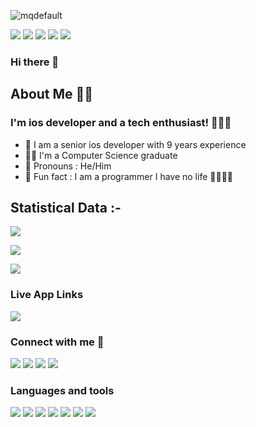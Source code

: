 ![mqdefault](https://user-images.githubusercontent.com/12293602/154951559-f2d9b515-909e-4117-803b-fd6497893a2f.png)



![](https://komarev.com/ghpvc/?username=mynkbarnwal&color=blue) ![](https://img.shields.io/badge/Age-29-blue) ![](https://img.shields.io/badge/Focus-Swift,objc-blue) ![](https://img.shields.io/badge/Lives-India-blue) ![](https://img.shields.io/badge/Languages-English%20%26%20Hindi-blue)

### Hi there 👋


## About Me 🙇🏻
### I'm ios developer and a tech enthusiast! 👨🏻‍💻
- 💁 I am a senior ios developer with 9 years experience 
- 🧑‍🎓 I'm a Computer Science graduate 
- 👦 Pronouns : He/Him
- 🤩 Fun fact : I am a programmer I have no life 🤣🤣🤣🤣

## Statistical Data :-

![](https://github-readme-stats.vercel.app/api/top-langs?username=mynkbarnwal&show_icons=true&locale=en&layout=compact)

![](https://github-readme-stats.vercel.app/api?username=mynkbarnwal&show_icons=true&locale=en)

![](https://github-readme-streak-stats.herokuapp.com/?user=mynkbarnwal)

<!--![](https://github-profile-trophy.vercel.app/?username=mynkbarnwal&theme=dracula&no-bg=true&row=1) -->

### Live App Links
![](https://apps.apple.com/in/app/peerpicks/id6450222076)



### Connect with me 🤝

[![](https://img.shields.io/badge/Facebook-1877F2?style=for-the-badge&logo=facebook&logoColor=white&link=https://www.facebook.com/mynkbarnwal)](https://www.facebook.com/mynkbarnwal) [![](https://img.shields.io/badge/Instagram-E4405F?style=for-the-badge&logo=instagram&logoColor=white&link=https://www.instagram.com/mynkbarnwal/)](https://www.instagram.com/mynkbarnwal/) [![](https://img.shields.io/badge/Twitter-1DA1F2?style=for-the-badge&logo=twitter&logoColor=white&link=https://twitter.com/mynkbarnwal/)](https://twitter.com/mynkbarnwal) [![](https://img.shields.io/badge/LinkedIn-0077B5?style=for-the-badge&logo=linkedin&logoColor=white&link=https://www.linkedin.com/in/mynkbarnwal/)](https://www.linkedin.com/in/mynkbarnwal/)


### Languages and tools

![](https://img.shields.io/badge/Swift-FA7343?style=for-the-badge&logo=swift&logoColor=white)
![](https://img.shields.io/badge/Objc-FA7343?style=for-the-badge&logo=objc&logoColor=white)
![](https://img.shields.io/badge/Xcode-007ACC?style=for-the-badge&logo=Xcode&logoColor=white) ![](https://img.shields.io/badge/Android_Studio-3DDC84?style=for-the-badge&logo=android-studio&logoColor=white) ![](https://img.shields.io/badge/Eclipse-2C2255?style=for-the-badge&logo=eclipse&logoColor=white) ![](https://img.shields.io/badge/Figma-F24E1E?style=for-the-badge&logo=figma&logoColor=white) ![](https://img.shields.io/badge/Adobe%20XD-470137?style=for-the-badge&logo=Adobe%20XD&logoColor=#FF61F6)
